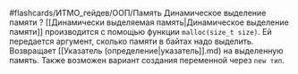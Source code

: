 #flashcards/ИТМО_гейдев/ООП/Память
Динамическое выделение памяти
?
[[Динамически выделяемая память|Динамическое выделение памяти]] производится с помощью функции `malloc(size_t size)`. Ей передается аргумент, сколько памяти в байтах надо выделить. Возвращает [[Указатель (определение|указатель]].md) на выделенную память.
Также возможен вариант создания переменной через `new тип`.
